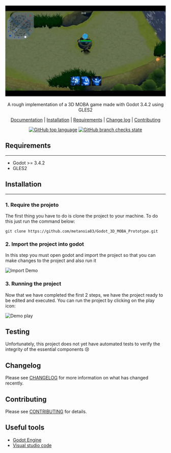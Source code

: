 <p align="center">
<a href="https://github.com/metanoia83/Godot_3D_MOBA_Prototype">
<img src=".github\assets\docs\preview-game.gif" alt="Godot 3D MOBA Prototype">
</a>
</p>

<p align="center">A rough implementation of a 3D MOBA game made with Godot 3.4.2 using GLES2</p>

<p align="center">
<a href="https://github.com/ReinanHS/laravel-manager-base/wiki">Documentation</a> |
<a href="#installation">Installation</a> |
<a href="#requirements">Requirements</a> |
<a href="#changelog">Change log</a> |
<a href="#contributing">Contributing</a>
</p>

<p align="center">
  <a href="https://github.com/metanoia83/Godot_3D_MOBA_Prototype"><img alt="GitHub top language" src="https://img.shields.io/github/languages/top/metanoia83/Godot_3D_MOBA_Prototype?style=for-the-badge"></a>
  <a href="https://github.com/metanoia83/Godot_3D_MOBA_Prototype"><img alt="GitHub branch checks state" src="https://img.shields.io/github/checks-status/metanoia83/Godot_3D_MOBA_Prototype/main?logo=github&style=for-the-badge"></a>
</p>

## Requirements
------------
 - Godot >= 3.4.2 
 - GLES2

## Installation
------------

### 1. Require the projeto

The first thing you have to do is clone the project to your machine. To do this just run the command below:

```
git clone https://github.com/metanoia83/Godot_3D_MOBA_Prototype.git
```

### 2. Import the project into godot

In this step you must open godot and import the project so that you can make changes to the project and also run it

![Import Demo](https://i.imgur.com/lrIPMap.png)

### 3. Running the project

Now that we have completed the first 2 steps, we have the project ready to be edited and executed. You can run the project by clicking on the play icon: 

![Demo play](https://i.imgur.com/LUe4EQs.png)

## Testing

Unfortunately, this project does not yet have automated tests to verify the integrity of the essential components 😢

## Changelog

Please see [CHANGELOG](./changelog.md) for more information on what has changed recently.

## Contributing

Please see [CONTRIBUTING](./contributing.md) for details.

## Useful tools

- [Godot Engine](https://godotengine.org/)
- [Visual studio code](https://code.visualstudio.com/)
